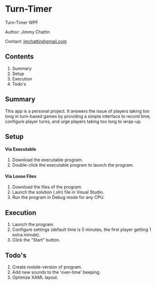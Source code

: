 # Turn-Timer
Turn-Timer WPF

Author:		Jimmy Chattin

Contact:	jmchattin@gmail.com

## Contents
1. Summary
2. Setup
3. Execution
4. Todo's

## Summary
This app is a personal project.  It answers the issue of players taking too long in turn-based games by providing a simple interface to record time, configure player turns, and urge players taking too long to wrap-up.

## Setup
#### Via Executable
1. Download the executable program.
2. Double-click the executable program to launch the program.

#### Via Loose Files
1. Download the files of the program.
2. Launch the solution (.sln) file in Visual Studio.
3. Run the program in Debug mode for any CPU.

## Execution
1. Launch the program.
2. Configure settings (default time is 5 minutes, the first player getting 1 extra minute).
3. Click the "Start" button.

## Todo's
1. Create mobile-version of program.
2. Add new sounds to the 'over-time' beeping.
3. Optimize XAML layout.
